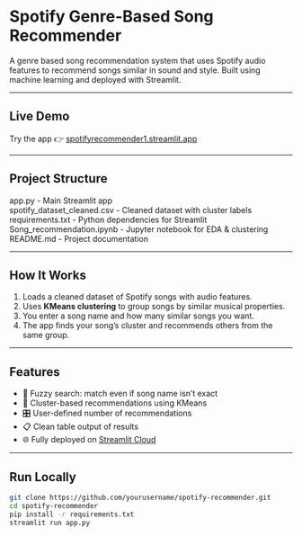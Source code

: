 # Spotify Genre-Based Song Recommender

A genre based song recommendation system that uses Spotify audio features to recommend songs similar in sound and style. Built using machine learning and deployed with Streamlit.

---

## Live Demo

Try the app 👉 [spotifyrecommender1.streamlit.app](https://spotifyrecommender1.streamlit.app)

---

## Project Structure



app.py                        - Main Streamlit app  
spotify_dataset_cleaned.csv  - Cleaned dataset with cluster labels  
requirements.txt             - Python dependencies for Streamlit  
Song_recommendation.ipynb    - Jupyter notebook for EDA & clustering  
README.md                    - Project documentation  



---

## How It Works

1. Loads a cleaned dataset of Spotify songs with audio features.
2. Uses **KMeans clustering** to group songs by similar musical properties.
3. You enter a song name and how many similar songs you want.
4. The app finds your song’s cluster and recommends others from the same group.

---

## Features

- 🔎 Fuzzy search: match even if song name isn’t exact
- 🎯 Cluster-based recommendations using KMeans
- 🎛️ User-defined number of recommendations
- 📋 Clean table output of results
- 🌐 Fully deployed on [Streamlit Cloud](https://streamlit.io/cloud)

---

## Run Locally

```bash
git clone https://github.com/yourusername/spotify-recommender.git
cd spotify-recommender
pip install -r requirements.txt
streamlit run app.py
